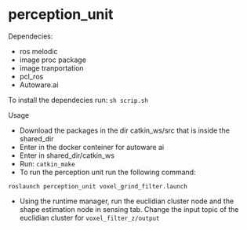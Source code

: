 # perception_unit

Dependecies:
- ros melodic
- image proc package
- image tranportation
- pcl_ros
- Autoware.ai

To install the dependecies run:
`sh scrip.sh`

Usage
- Download the packages in the dir catkin_ws/src that is inside the shared_dir
- Enter in the docker conteiner for autoware ai
- Enter in shared_dir/catkin_ws
- Run: `catkin_make`
- To run the perception unit run the following command:

`roslaunch perception_unit voxel_grind_filter.launch`

- Using the runtime manager, run the euclidian cluster node and the shape estimation node in sensing tab.
Change the input topic of the euclidian cluster for `voxel_filter_z/output`
